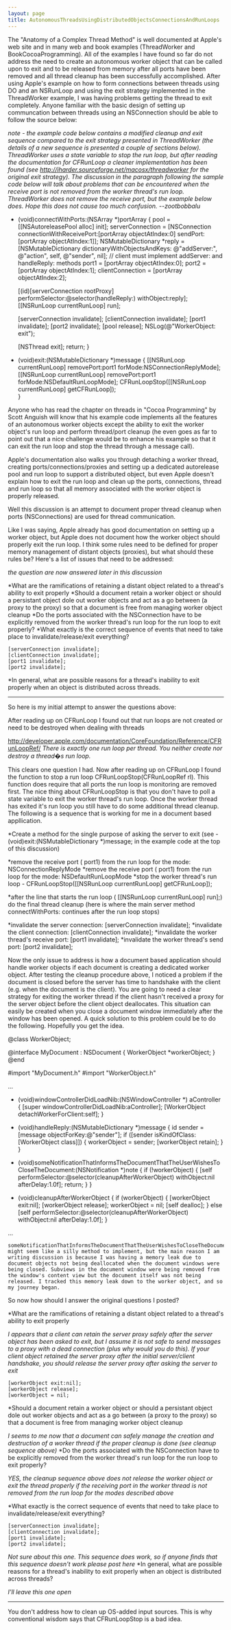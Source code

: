 ```yaml
---
layout: page
title: AutonomousThreadsUsingDistributedObjectsConnectionsAndRunLoops
---
```




The "Anatomy of a Complex Thread Method" is well documented at Apple's web site and in many web and book examples (ThreadWorker and BookCocoaProgramming). All of the examples I have found so far do not address the need to create an autonomous worker object that can be called upon to exit and to be released from memory after all ports have been removed and all thread cleanup has been successfully accomplished. After using Apple's example on how to form connections between threads using DO and an NSRunLoop and using the exit strategy implemented in the ThreadWorker example, I was having problems getting the thread to exit completely. Anyone familiar with the basic design of setting up communcation between threads using an NSConnection should be able to follow the source below: 

*note - the example code below contains a modified cleanup and exit sequence compared to the exit strategy presented in ThreadWorker (the details of a new sequence is presented a couple of sections below).  ThreadWorker uses a state variable to stop the run loop, but after reading the documentation for CFRunLoop a cleaner implementation has been found (see http://iharder.sourceforge.net/macosx/threadworker for the original exit strategy). The discussion in the paragraph following the sample code below will talk about problems that can be encountered when the receive port is not removed from the worker thread's run loop. ThreadWorker does not remove the receive port, but the example below does. Hope this does not cause too much confusion. --zootbobbalu*

    
- (void)connectWithPorts:(NSArray *)portArray
{
    pool = [[NSAutoreleasePool alloc] init];
    serverConnection = [NSConnection
                    connectionWithReceivePort:[portArray objectAtIndex:0]
                    sendPort:[portArray objectAtIndex:1]];
    NSMutableDictionary *reply = [NSMutableDictionary dictionaryWithObjectsAndKeys:
                                                @"addServer:", @"action",
                                                self, @"sender", nil];
    // client must implement addServer: and handleReply: methods
    port1 = [portArray objectAtIndex:0];
    port2 = [portArray objectAtIndex:1];
    clientConnection = [portArray objectAtIndex:2];
    
    [(id)[serverConnection rootProxy] performSelector:@selector(handleReply:) 
                                        withObject:reply];
    [[NSRunLoop currentRunLoop] run];
    
    [serverConnection invalidate];
    [clientConnection invalidate];
    [port1 invalidate];
    [port2 invalidate];
    [pool release];
    NSLog(@"WorkerObject: exit");

    [NSThread exit];
    return;
}

- (void)exit:(NSMutableDictionary *)message {
    [[NSRunLoop currentRunLoop] removePort:port1 forMode:NSConnectionReplyMode];
    [[NSRunLoop currentRunLoop] removePort:port1 forMode:NSDefaultRunLoopMode];
    CFRunLoopStop([[NSRunLoop currentRunLoop] getCFRunLoop]);  
}



Anyone who has read the chapter on threads in "Cocoa Programming" by Scott Anguish will know that his example code implements all the features of an autonomous worker objects except the ability to exit the worker object's run loop and perform thread/port cleanup (he even goes as far to point out that a nice challenge would be to enhance his example so that it can exit the run loop and stop the thread through a message call). 

Apple's documentation also walks you through detaching a worker thread, creating ports/connections/proxies and setting up a dedicated autorelease pool and run loop to support a distributed object, but even Apple doesn't explain how to exit the run loop and clean up the ports, connections, thread and run loop so that all memory associated with the worker object is properly released.

Well this discussion is an attempt to document proper thread cleanup when ports (NSConnections) are used for thread communication. 

Like I was saying, Apple already has good documentation on setting up a worker object, but Apple does not document how the worker object should properly exit the run loop. I think some rules need to be defined for proper memory management of distant objects (proxies), but what should these rules be? Here's a list of issues that need to be addressed:

*the question are now answered later in this discussion*

*What are the ramifications of retaining a distant object related to a thread's ability to exit properly
*Should a document retain a worker object or should a persistant object dole out worker objects and act as a go between (a proxy to the proxy) so that a document is free from managing worker object cleanup
*Do the ports associated with the NSConnection have to be explicitly removed from the worker thread's run loop for the run loop to exit properly?
*What exactly is the correct sequence of events that need to take place to invalidate/release/exit everything?
    
    [serverConnection invalidate];
    [clientConnection invalidate];
    [port1 invalidate];
    [port2 invalidate];

*In general, what are possible reasons for a thread's inability to exit properly when an object is distributed across threads.


----

So here is my initial attempt to answer the questions above:

After reading up on CFRunLoop I found out that run loops are not created or need to be destroyed when dealing with threads 

http://developer.apple.com/documentation/CoreFoundation/Reference/CFRunLoopRef/ *There is exactly one run loop per thread. You neither create nor destroy a thread�s run loop.*

This clears one question I had. Now after reading up on CFRunLoop I found the function to stop a run loop     CFRunLoopStop(CFRunLoopRef rl). This function does require that all ports the run loop is monitoring are removed first. The nice thing about     CFRunLoopStop is that you don't have to poll a state variable to exit the worker thread's run loop. Once the worker thread has exited it's run loop you still have to do some additional thread cleanup. The following is a sequence that is working for me in a document based appllication.


*Create a method for the single purpose of asking the server to exit (see     - (void)exit:(NSMutableDictionary *)message; in the example code at the top of this discussion)

*remove the receive port (    port1) from the run loop for the mode:    NSConnectionReplyMode
*remove the receive port (    port1) from the run loop for the mode:    NSDefaultRunLoopMode
*stop the worker thread's run loop -     CFRunLoopStop([[NSRunLoop currentRunLoop] getCFRunLoop]);

*after the line that starts the run loop (    [[NSRunLoop currentRunLoop] run];) do the final thread cleanup (here is where the main server method     connectWithPorts: continues after the run loop stops)

*invalidate the server connection:     [serverConnection invalidate];
*invalidate the client connection:     [clientConnection invalidate];
*invalidate the worker thread's receive port:     [port1 invalidate];
*invalidate the worker thread's send port:     [port2 invalidate];



Now the only issue to address is how a document based application should handle worker objects if each document is creating a dedicated worker object. After testing the cleanup procedure above, I noticed a problem if the document is closed before the server has time to handshake with the client (e.g. when the document is the client). You are going to need a clear strategy for exiting the worker thread if the client hasn't received a proxy for the server object before the client object deallocates. This situation can easily be created when you close a document window immediately after the window has been opened. A quick solution to this problem could be to do the following. Hopefully you get the idea.

    
@class WorkerObject;

@interface MyDocument : NSDocument {
    WorkerObject *workerObject;
}
@end


    
#import "MyDocument.h"
#import "WorkerObject.h"

...

- (void)windowControllerDidLoadNib:(NSWindowController *) aController
{
    [super windowControllerDidLoadNib:aController];
    [WorkerObject detachWorkerForClient:self];
}

- (void)handleReply:(NSMutableDictionary *)message {
    id sender = [message objectForKey:@"sender"];
    if ([sender isKindOfClass:[WorkerObject class]]) {
        workerObject = sender;
        [workerObject retain];
    }
}

- (void)someNotificationThatInformsTheDocumentThatTheUserWishesToCloseTheDocument:(NSNotification *)note {
    if (!workerObject) {
        [self performSelector:@selector(cleanupAfterWorkerObject) withObject:nil afterDelay:1.0f];
        return;
    }
}

- (void)cleanupAfterWorkerObject {
    if (workerObject) {
        [workerObject exit:nil];
        [workerObject release];
        workerObject = nil;
        [self dealloc];
     }
     else [self performSelector:@selector(cleanupAfterWorkerObject) withObject:nil afterDelay:1.0f];
}

...



    someNotificationThatInformsTheDocumentThatTheUserWishesToCloseTheDocument might seem like a silly method to implement, but the main reason I am writing discussion is because I was having a memory leak due to document objects not being deallocated when the document windows were being closed. Subviews in the document window were being removed from the window's content view but the document itself was not being released. I tracked this memory leak down to the worker object, and so my journey began. 

So now how should I answer the original questions I posted?


*What are the ramifications of retaining a distant object related to a thread's ability to exit properly

*I appears that a client can retain the server proxy safely after the server object has been asked to exit, but I assume it is not safe to send messages to a proxy with a dead connection (plus why would you do this). If your client object retained the server proxy after the initial server/client handshake, you should release the server proxy after asking the server to exit*

    
    [workerObject exit:nil];
    [workerObject release];
    [workerObject = nil;


*Should a document retain a worker object or should a persistant object dole out worker objects and act as a go between (a proxy to the proxy) so that a document is free from managing worker object cleanup

*I seems to me now that a document can safely manage the creation and destruction of a worker thread if the proper cleanup is done (see cleanup sequence above)*
*Do the ports associated with the NSConnection have to be explicitly removed from the worker thread's run loop for the run loop to exit properly?

*YES, the cleanup sequence above does not release the worker object or exit the thread properly if the receiving port in the worker thread is not removed from the run loop for the modes described above*

*What exactly is the correct sequence of events that need to take place to invalidate/release/exit everything?
    
    [serverConnection invalidate];
    [clientConnection invalidate];
    [port1 invalidate];
    [port2 invalidate];


*Not sure about this one. This sequence does work, so if anyone finds that this sequence doesn't work please post here*
*In general, what are possible reasons for a thread's inability to exit properly when an object is distributed across threads?

*I'll leave this one open*



----

You don't address how to clean up OS-added input sources. This is why conventional wisdom says that CFRunLoopStop is a bad idea.

